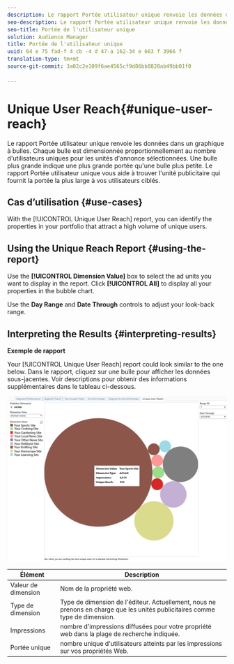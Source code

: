 ```yaml
---
description: Le rapport Portée utilisateur unique renvoie les données dans un graphique à bulles. Chaque bulle est dimensionnée proportionnellement au nombre d'utilisateurs uniques pour les unités d'annonce sélectionnées. Une bulle plus grande indique une plus grande portée qu'une bulle plus petite. Le rapport Portée utilisateur unique vous aide à trouver l'unité publicitaire qui fournit la portée la plus large à vos utilisateurs ciblés.
seo-description: Le rapport Portée utilisateur unique renvoie les données dans un graphique à bulles. Chaque bulle est dimensionnée proportionnellement au nombre d'utilisateurs uniques pour les unités d'annonce sélectionnées. Une bulle plus grande indique une plus grande portée qu'une bulle plus petite. Le rapport Portée utilisateur unique vous aide à trouver l'unité publicitaire qui fournit la portée la plus large à vos utilisateurs ciblés.
seo-title: Portée de l'utilisateur unique
solution: Audience Manager
title: Portée de l'utilisateur unique
uuid: 64 e 75 fad-f 4 cb -4 d 47-a 162-34 e 663 f 3966 f
translation-type: tm+mt
source-git-commit: 3a02c2e109f6ae4565cf9d86bb8828ab49bb01f0

---
```



# Unique User Reach{#unique-user-reach}

Le rapport Portée utilisateur unique renvoie les données dans un graphique à bulles. Chaque bulle est dimensionnée proportionnellement au nombre d'utilisateurs uniques pour les unités d'annonce sélectionnées. Une bulle plus grande indique une plus grande portée qu'une bulle plus petite. Le rapport Portée utilisateur unique vous aide à trouver l'unité publicitaire qui fournit la portée la plus large à vos utilisateurs ciblés.

## Cas d’utilisation {#use-cases}

With the [!UICONTROL Unique User Reach] report, you can identify the properties in your portfolio that attract a high volume of unique users.

## Using the Unique Reach Report {#using-the-report}

Use the **[!UICONTROL Dimension Value]** box to select the ad units you want to display in the report. Click **[!UICONTROL All]** to display all your properties in the bubble chart.

Use the **Day Range** and **Date Through** controls to adjust your look-back range.

## Interpreting the Results {#interpreting-results}

**Exemple de rapport**

Your [!UICONTROL Unique User Reach] report could look similar to the one below. Dans le rapport, cliquez sur une bulle pour afficher les données sous-jacentes. Voir descriptions pour obtenir des informations supplémentaires dans le tableau ci-dessous.

![](assets/publisher_unique_user_reach.png)

| Élément | Description |
|--- |--- |
| Valeur de dimension | Nom de la propriété web. |
| Type de dimension | Type de dimension de l'éditeur. Actuellement, nous ne prenons en charge que les unités publicitaires comme type de dimension. |
| Impressions | nombre d'impressions diffusées pour votre propriété web dans la plage de recherche indiquée. |
| Portée unique | nombre unique d'utilisateurs atteints par les impressions sur vos propriétés Web. |